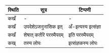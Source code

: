 | स्थिति | सूत्र | टिप्पणी |
| ----- | ------- | ------ |
| कखँ | - | - |
| कखँ | उपदेशेऽजनुनासिक इत् | अँ-इत्यस्य इत्संज्ञा |
| कखँ | शेषात् कर्तरि परस्मैपदम् | इति परस्मैपदम् |
| कख् | तस्य लोपः | इत्संज्ञकस्य लोपः |
